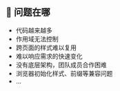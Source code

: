 ##  🤔 问题在哪

- 代码越来越多
- 作用域无法控制
- 跨页面的样式难以复用
- 难以响应需求的快速变化
- 没有底层架构，团队成员合作困难
- 浏览器初始化样式、前缀等兼容问题
- ...
